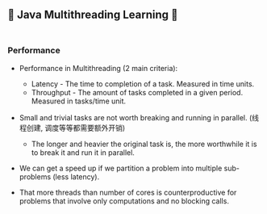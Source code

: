 ## 🧵 Java Multithreading Learning 🥇 <br><br>

### Performance
* Performance in Multithreading (2 main criteria):
    - Latency - The time to  completion of a task. Measured in time units.
    - Throughput - The amount of tasks completed in a given period. Measured in tasks/time unit.

* Small and trivial tasks are not worth breaking and running in parallel. (线程创建, 调度等等都需要额外开销)
    - The longer and heavier the original task is, the more worthwhile it is to break it and run it in parallel.

* We can get a speed up if we partition a problem into multiple sub-problems (less latency).

* That more threads than number of cores is counterproductive for problems that involve only computations and no blocking calls.
